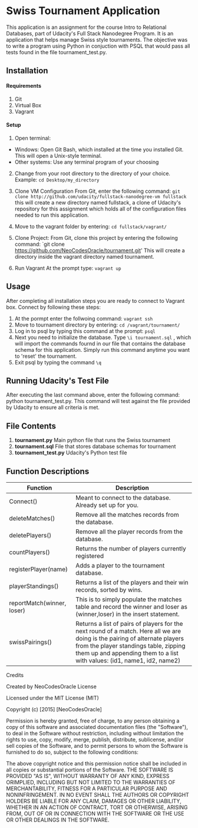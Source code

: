 Swiss Tournament Application
============================
This application is an assignment for the course Intro to Relational Databases, part of Udacity's Full Stack Nanodegree Program. It is an application that helps manage Swiss style tournaments. The objective was to write a program using Python in conjuction with PSQL that would pass all tests found in the file tournament_test.py.

Installation
------------

#### Requirements
1. Git
2. Virtual Box
3. Vagrant

#### Setup

1. Open terminal:
  * Windows: 
  Open Git Bash, which installed at the time you installed Git. This will open a Unix-style terminal.
  * Other systems: 
  Use any terminal program of your choosing
2. Change from your root directory to the directory of your choice.   
  Example: `cd Desktop/my_directory`
3. Clone VM Configuration
  From Git, enter the following command:
    `git clone http://github.com/udacity/fullstack-nanodegree-vm fullstack`
  this will create a new directory named fullstack, a clone of Udacity's repository for this assignment which holds all of the configuration files needed to run this application.

4. Move to the vagrant folder by entering: `cd fullstack/vagrant/`

5. Clone Project: From Git, clone this project by entering the following command:
  `git clone https://github.com/NeoCodesOracle/tournament.git'
  This will create a directory inside the vagrant directory named tournament.

6. Run Vagrant 
    At the prompt type: `vagrant up`

Usage
-----

After completing all installation steps you are ready to connect to Vagrant box. Connect by following these steps:

1. At the pormpt enter the follwoing command: `vagrant ssh`
2. Move to tournament directory by entering: `cd /vagrant/tournament/`
3. Log in to psql by typing this command at the prompt: `psql`
4. Next you need to initialize the database. Type `\i tournament.sql` , which will import the commands fournd in our file that contains the database schema for this application. Simply run this command anytime you want to 'reset' the tournament.
5. Exit psql by typing the command `\q`

Running Udacity's Test File
---------------------------

After executing the last command above, enter the following command: python tournament_test.py. This command will test against the file provided by Udacity to ensure all criteria is met.

File Contents
-------------
1. **tournament.py**
    Main python file that runs the Swiss tournament
2. **tournament.sql**
    File that stores database schemas for tournament
3. **tournament_test.py**
    Udacity's Python test file

Function Descriptions
---------------------

Function        | Description
----------------|----------------------------------------------------------
Connect()       | Meant to connect to the database. Already set up for you.
deleteMatches() | Remove all the matches records from the database.
deletePlayers() | Remove all the player records from the database.
countPlayers()  | Returns the number of players currently registered
registerPlayer(name)| Adds a player to the tournament database.
playerStandings() | Returns a list of the players and their win records, sorted by wins. 
reportMatch(winner, loser)   | This is to simply populate the matches table and record the winner and loser as (winner,loser) in the insert statement.
swissPairings() | Returns a list of pairs of players for the next round of a match. Here all we are doing is the pairing of alternate players from the player standings table, zipping them up and appending them to a list with values: (id1, name1, id2, name2)


Credits

Created by NeoCodesOracle
License

Licensed under the MIT License (MIT)

Copyright (c) [2015] [NeoCodesOracle]

Permission is hereby granted, free of charge, to any person obtaining a copy of this software and associated documentation files (the "Software"), to deal in the Software without restriction, including without limitation the rights to use, copy, modify, merge, publish, distribute, sublicense, and/or sell copies of the Software, and to permit persons to whom the Software is furnished to do so, subject to the following conditions:

The above copyright notice and this permission notice shall be included in all copies or substantial portions of the Software.
THE SOFTWARE IS PROVIDED "AS IS", WITHOUT WARRANTY OF ANY KIND, EXPRESS ORIMPLIED, INCLUDING BUT NOT LIMITED TO THE WARRANTIES OF MERCHANTABILITY, FITNESS FOR A PARTICULAR PURPOSE AND NONINFRINGEMENT. IN NO EVENT SHALL THE AUTHORS OR COPYRIGHT HOLDERS BE LIABLE FOR ANY CLAIM, DAMAGES OR OTHER LIABILITY, WHETHER IN AN ACTION OF CONTRACT, TORT OR OTHERWISE, ARISING FROM, OUT OF OR IN CONNECTION WITH THE SOFTWARE OR THE USE OR OTHER DEALINGS IN THE SOFTWARE.